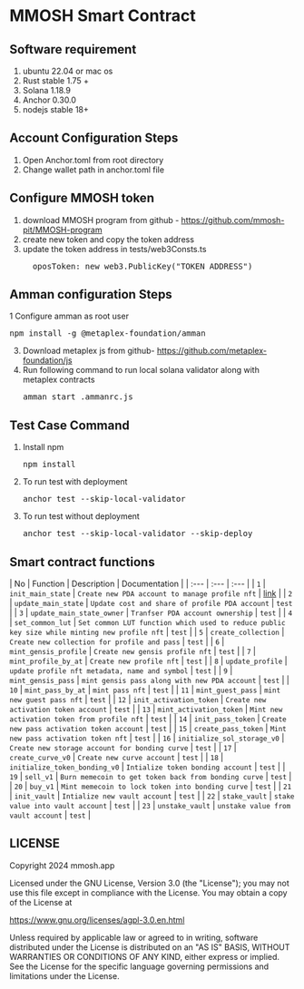 # MMOSH Smart Contract

## Software requirement
1. ubuntu 22.04 or mac os
2. Rust stable 1.75 +
3. Solana 1.18.9
4. Anchor 0.30.0
5. nodejs stable 18+

## Account Configuration Steps
1. Open Anchor.toml from root directory
2. Change wallet path in anchor.toml file 

## Configure MMOSH token
1. download MMOSH program from github - https://github.com/mmosh-pit/MMOSH-program
2. create new token and copy the token address
3. update the token address in tests/web3Consts.ts
   <pre>  oposToken: new web3.PublicKey("TOKEN_ADDRESS")</pre>

## Amman configuration Steps
1 Configure amman as root user
   <pre>npm install -g @metaplex-foundation/amman</pre>
3. Download metaplex js from github- https://github.com/metaplex-foundation/js
4. Run following command to run local solana validator along with metaplex contracts
    <pre>amman start .ammanrc.js</pre>

## Test Case Command
1. Install npm
   <pre>npm install </pre>
1. To run test with deployment 
   <pre>anchor test --skip-local-validator </pre>
2. To run test without deployment
   <pre>anchor test --skip-local-validator --skip-deploy </pre>

## Smart contract functions

| No | Function | Description | Documentation |
| :--- | :--- | :--- |
| `1` | `init_main_state` | `Create new PDA account to manage profile nft` | [link](https://github.com/mmosh-pit/mmosh-smart-contract/blob/dev/doc/mmoshforge/_main/instructions/init_main_state/index.html) |
| `2` | `update_main_state` | `Update cost and share of profile PDA account` | `test` |
| `3` | `update_main_state_owner` | `Tranfser PDA account ownership` | `test` |
| `4` | `set_common_lut` | `Set common LUT function which used to reduce public key size while minting new profile nft` | `test` |
| `5` | `create_collection` | `Create new collection for profile and pass` | `test` |
| `6` | `mint_gensis_profile` | `Create new gensis profile nft` | `test` |
| `7` | `mint_profile_by_at` | `Create new profile nft` | `test` |
| `8` | `update_profile` | `update profile nft metadata, name and symbol` | `test` |
| `9` | `mint_gensis_pass` | `mint gensis pass along with new PDA account` | `test` |
| `10` | `mint_pass_by_at` | `mint pass nft` | `test` |
| `11` | `mint_guest_pass` | `mint new guest pass nft` | `test` |
| `12` | `init_activation_token` | `Create new activation token account` | `test` |
| `13` | `mint_activation_token` | `Mint new activation token from profile nft` | `test` |
| `14` | `init_pass_token` | `Create new pass activation token account` | `test` |
| `15` | `create_pass_token` | `Mint new pass activation token nft` | `test` |
| `16` | `initialize_sol_storage_v0` | `Create new storage account for bonding curve` | `test` |
| `17` | `create_curve_v0` | `Create new curve account` | `test` |
| `18` | `initialize_token_bonding_v0` | `Intialize token bonding account` | `test` |
| `19` | `sell_v1` | `Burn memecoin to get token back from bonding curve` | `test` |
| `20` | `buy_v1` | `Mint memecoin to lock token into bonding curve` | `test` |
| `21` | `init_vault` | `Intialize new vault account` | `test` |
| `22` | `stake_vault` | `stake value into vault account` | `test` |
| `23` | `unstake_vault` | `unstake value from vault account` | `test` |


## LICENSE
Copyright 2024 mmosh.app

Licensed under the GNU License, Version 3.0 (the "License"); you may not use this file except in compliance with the License. You may obtain a copy of the License at

https://www.gnu.org/licenses/agpl-3.0.en.html

Unless required by applicable law or agreed to in writing, software distributed under the License is distributed on an "AS IS" BASIS, WITHOUT WARRANTIES OR CONDITIONS OF ANY KIND, either express or implied. See the License for the specific language governing permissions and limitations under the License.
